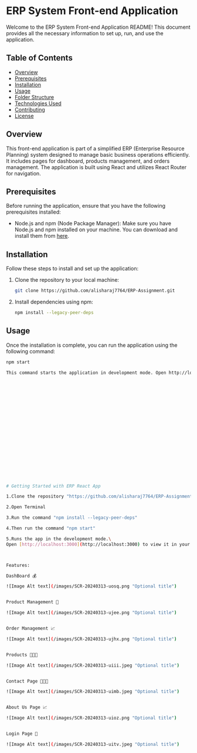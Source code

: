 # ERP System Front-end Application

Welcome to the ERP System Front-end Application README! This document provides all the necessary information to set up, run, and use the application.

## Table of Contents

- [Overview](#overview)
- [Prerequisites](#prerequisites)
- [Installation](#installation)
- [Usage](#usage)
- [Folder Structure](#folder-structure)
- [Technologies Used](#technologies-used)
- [Contributing](#contributing)
- [License](#license)

## Overview

This front-end application is part of a simplified ERP (Enterprise Resource Planning) system designed to manage basic business operations efficiently. It includes pages for dashboard, products management, and orders management. The application is built using React and utilizes React Router for navigation.

## Prerequisites

Before running the application, ensure that you have the following prerequisites installed:

- Node.js and npm (Node Package Manager): Make sure you have Node.js and npm installed on your machine. You can download and install them from [here](https://nodejs.org/).

## Installation

Follow these steps to install and set up the application:

1. Clone the repository to your local machine:

   ```bash
   git clone https://github.com/alisharaj7764/ERP-Assignment.git
   
2. Install dependencies using npm:

   ```bash
   npm install --legacy-peer-deps
   
## Usage

Once the installation is complete, you can run the application using the following command:

  ```bash
  npm start

This command starts the application in development mode. Open http://localhost:3000 in your web browser to view the application. 





















# Getting Started with ERP React App

1.Clone the repository "https://github.com/alisharaj7764/ERP-Assignment.git"

2.Open Terminal

3.Run the command "npm install --legacy-peer-deps"

4.Then run the command "npm start"

5.Runs the app in the development mode.\
Open [http://localhost:3000](http://localhost:3000) to view it in your browser.



Features:

DashBoard 💰

![Image Alt text](/images/SCR-20240313-uosq.png "Optional title")


Product Management 🧳

![Image Alt text](/images/SCR-20240313-ujee.png "Optional title")


Order Management 📈

![Image Alt text](/images/SCR-20240313-ujhx.png "Optional title")


Products 🧑‍🤝‍🧑

![Image Alt text](/images/SCR-20240313-uiii.jpeg "Optional title")


Contact Page 🧑‍🤝‍🧑

![Image Alt text](/images/SCR-20240313-uimb.jpeg "Optional title")


About Us Page 📈

![Image Alt text](/images/SCR-20240313-uioz.png "Optional title")


Login Page 🧳

![Image Alt text](/images/SCR-20240313-uitv.jpeg "Optional title")


